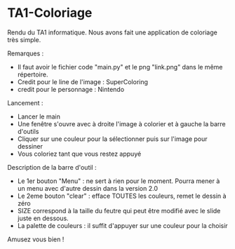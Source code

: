# TA1-Coloriage
Rendu du TA1 informatique. Nous avons fait une application de coloriage très simple.

Remarques :
- Il faut avoir le fichier code "main.py" et le png "link.png" dans le même répertoire.
- Credit pour le line de l'image : SuperColoring
- credit pour le personnage : Nintendo

Lancement :
- Lancer le main
- Une fenêtre s'ouvre avec à droite l'image à colorier et à gauche la barre d'outils
- Cliquer sur une couleur pour la sélectionner puis sur l'image pour dessiner
- Vous coloriez tant que vous restez appuyé

Description de la barre d'outil :
- Le 1er bouton "Menu" : ne sert à rien pour le moment. Pourra mener à un menu avec d'autre dessin dans la version 2.0
- Le 2eme bouton "clear" : efface TOUTES les couleurs, remet le dessin à zéro
- SIZE correspond à la taille du feutre qui peut être modifié avec le slide juste en dessous.
- La palette de couleurs : il suffit d'appuyer sur une couleur pour la choisir

Amusez vous bien !

